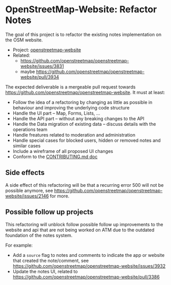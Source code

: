 # OpenStreetMap-Website: Refactor Notes

The goal of this project is to refactor the existing notes implementation on the OSM website.

* Project: [openstreetmap-website](https://github.com/openstreetmap/openstreetmap-website)
* Related:
  - https://github.com/openstreetmap/openstreetmap-website/issues/3831
  - maybe https://github.com/openstreetmap/openstreetmap-website/pull/3934

The expected deliverable is a mergeable pull request towards https://github.com/openstreetmap/openstreetmap-website. It must at least:
- Follow the idea of a refactoring by changing as little as possible in behaviour and improving the underlying code structure
- Handle the UI part – Map, Forms, Lists, …
- Handle the API part – without any breaking changes to the API
- Handle the Data migration of existing data – discuss details with the operations team
- Handle freatures related to moderation and administration
- Handle special cases for blocked users, hidden or removed notes and similar cases
- Include a wireframe of all proposed UI changes
- Conform to the [CONTRIBUTING.md doc](https://github.com/openstreetmap/openstreetmap-website/blob/master/CONTRIBUTING.md)

## Side effects

A side effect of this refactoring will be that a recurring error 500 will not be possible anymore, see https://github.com/openstreetmap/openstreetmap-website/issues/2146 for more.

## Possible follow up projects

This refactoring will unblock follow possible follow up improvements to the website and api that are not being worked on ATM due to the outdated foundation of the notes system.

For example:

- Add a `source` flag to notes and comments to indicate the app or website that created the note/comment, see https://github.com/openstreetmap/openstreetmap-website/issues/3932
- Update the notes UI, related to https://github.com/openstreetmap/openstreetmap-website/pull/3386
